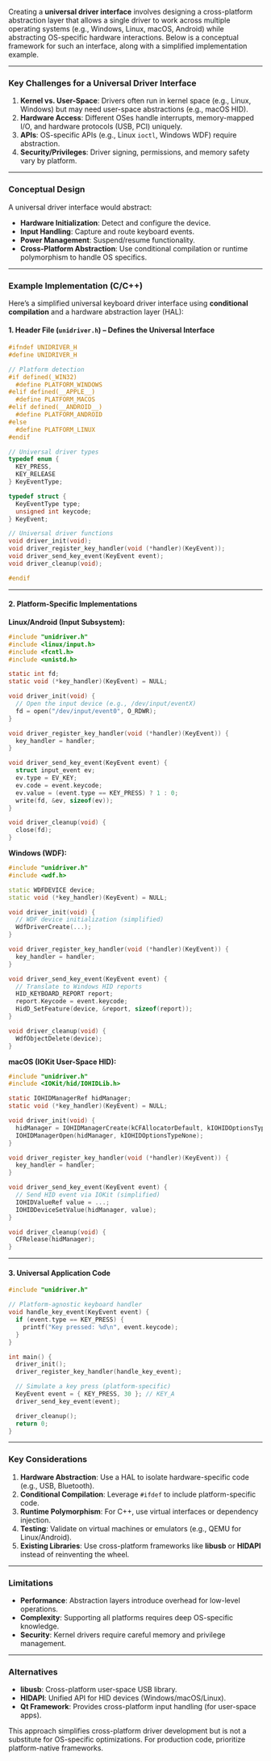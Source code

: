 Creating a **universal driver interface** involves designing a cross-platform abstraction layer that allows a single driver to work across multiple operating systems (e.g., Windows, Linux, macOS, Android) while abstracting OS-specific hardware interactions. Below is a conceptual framework for such an interface, along with a simplified implementation example.

---

### **Key Challenges for a Universal Driver Interface**
1. **Kernel vs. User-Space**: Drivers often run in kernel space (e.g., Linux, Windows) but may need user-space abstractions (e.g., macOS HID).
2. **Hardware Access**: Different OSes handle interrupts, memory-mapped I/O, and hardware protocols (USB, PCI) uniquely.
3. **APIs**: OS-specific APIs (e.g., Linux `ioctl`, Windows WDF) require abstraction.
4. **Security/Privileges**: Driver signing, permissions, and memory safety vary by platform.

---

### **Conceptual Design**
A universal driver interface would abstract:
- **Hardware Initialization**: Detect and configure the device.
- **Input Handling**: Capture and route keyboard events.
- **Power Management**: Suspend/resume functionality.
- **Cross-Platform Abstraction**: Use conditional compilation or runtime polymorphism to handle OS specifics.

---

### **Example Implementation (C/C++)**
Here’s a simplified universal keyboard driver interface using **conditional compilation** and a hardware abstraction layer (HAL):

#### **1. Header File (`unidriver.h`)** – Defines the Universal Interface
```c
#ifndef UNIDRIVER_H
#define UNIDRIVER_H

// Platform detection
#if defined(_WIN32)
  #define PLATFORM_WINDOWS
#elif defined(__APPLE__)
  #define PLATFORM_MACOS
#elif defined(__ANDROID__)
  #define PLATFORM_ANDROID
#else
  #define PLATFORM_LINUX
#endif

// Universal driver types
typedef enum {
  KEY_PRESS,
  KEY_RELEASE
} KeyEventType;

typedef struct {
  KeyEventType type;
  unsigned int keycode;
} KeyEvent;

// Universal driver functions
void driver_init(void);
void driver_register_key_handler(void (*handler)(KeyEvent));
void driver_send_key_event(KeyEvent event);
void driver_cleanup(void);

#endif
```

---

#### **2. Platform-Specific Implementations**
**Linux/Android (Input Subsystem):**
```c
#include "unidriver.h"
#include <linux/input.h>
#include <fcntl.h>
#include <unistd.h>

static int fd;
static void (*key_handler)(KeyEvent) = NULL;

void driver_init(void) {
  // Open the input device (e.g., /dev/input/eventX)
  fd = open("/dev/input/event0", O_RDWR);
}

void driver_register_key_handler(void (*handler)(KeyEvent)) {
  key_handler = handler;
}

void driver_send_key_event(KeyEvent event) {
  struct input_event ev;
  ev.type = EV_KEY;
  ev.code = event.keycode;
  ev.value = (event.type == KEY_PRESS) ? 1 : 0;
  write(fd, &ev, sizeof(ev));
}

void driver_cleanup(void) {
  close(fd);
}
```

**Windows (WDF):**
```cpp
#include "unidriver.h"
#include <wdf.h>

static WDFDEVICE device;
static void (*key_handler)(KeyEvent) = NULL;

void driver_init(void) {
  // WDF device initialization (simplified)
  WdfDriverCreate(...);
}

void driver_register_key_handler(void (*handler)(KeyEvent)) {
  key_handler = handler;
}

void driver_send_key_event(KeyEvent event) {
  // Translate to Windows HID reports
  HID_KEYBOARD_REPORT report;
  report.Keycode = event.keycode;
  HidD_SetFeature(device, &report, sizeof(report));
}

void driver_cleanup(void) {
  WdfObjectDelete(device);
}
```

**macOS (IOKit User-Space HID):**
```c
#include "unidriver.h"
#include <IOKit/hid/IOHIDLib.h>

static IOHIDManagerRef hidManager;
static void (*key_handler)(KeyEvent) = NULL;

void driver_init(void) {
  hidManager = IOHIDManagerCreate(kCFAllocatorDefault, kIOHIDOptionsTypeNone);
  IOHIDManagerOpen(hidManager, kIOHIDOptionsTypeNone);
}

void driver_register_key_handler(void (*handler)(KeyEvent)) {
  key_handler = handler;
}

void driver_send_key_event(KeyEvent event) {
  // Send HID event via IOKit (simplified)
  IOHIDValueRef value = ...;
  IOHIDDeviceSetValue(hidManager, value);
}

void driver_cleanup(void) {
  CFRelease(hidManager);
}
```

---

#### **3. Universal Application Code**
```c
#include "unidriver.h"

// Platform-agnostic keyboard handler
void handle_key_event(KeyEvent event) {
  if (event.type == KEY_PRESS) {
    printf("Key pressed: %d\n", event.keycode);
  }
}

int main() {
  driver_init();
  driver_register_key_handler(handle_key_event);

  // Simulate a key press (platform-specific)
  KeyEvent event = { KEY_PRESS, 30 }; // KEY_A
  driver_send_key_event(event);

  driver_cleanup();
  return 0;
}
```

---

### **Key Considerations**
1. **Hardware Abstraction**: Use a HAL to isolate hardware-specific code (e.g., USB, Bluetooth).
2. **Conditional Compilation**: Leverage `#ifdef` to include platform-specific code.
3. **Runtime Polymorphism**: For C++, use virtual interfaces or dependency injection.
4. **Testing**: Validate on virtual machines or emulators (e.g., QEMU for Linux/Android).
5. **Existing Libraries**: Use cross-platform frameworks like **libusb** or **HIDAPI** instead of reinventing the wheel.

---

### **Limitations**
- **Performance**: Abstraction layers introduce overhead for low-level operations.
- **Complexity**: Supporting all platforms requires deep OS-specific knowledge.
- **Security**: Kernel drivers require careful memory and privilege management.

---

### **Alternatives**
- **libusb**: Cross-platform user-space USB library.
- **HIDAPI**: Unified API for HID devices (Windows/macOS/Linux).
- **Qt Framework**: Provides cross-platform input handling (for user-space apps).

This approach simplifies cross-platform driver development but is not a substitute for OS-specific optimizations. For production code, prioritize platform-native frameworks.
